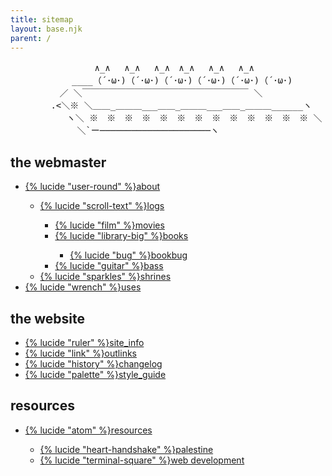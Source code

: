 ```yaml
---
title: sitemap
layout: base.njk
parent: /
---
```


<pre class="ascii">
　 　　　　　　　　∧_∧　 ∧_∧　 ∧_∧　∧_∧　 ∧_∧ 　∧_∧
　　　　　　　____（´･ω･)（´･ω･)（´･ω･)（´･ω･)（´･ω･)（´･ω･)
　　　　　 ／ ＼￣￣￣￣￣￣￣￣￣￣￣￣￣￣￣￣￣￣￣ ＼
　　　　 .<＼※ ＼＿＿_＿＿＿___＿＿_＿＿＿___＿＿_＿＿＿______ヽ
　 　 　 　 ヽ＼ ※　※　※　※　※　※　※　※　※　※　※　※　※ ＼
　　　　　　　 ＼`ー─────────────────────ヽ
</pre>

## the webmaster

<ul class="link-list">
<li><a href="/about" class="button">{% lucide "user-round" %}about</a></li>
<ul>
<li><a href="/logs" class="button">{% lucide "scroll-text" %}logs</a></li>
<ul>
<li><a href="/logs/movies" class="button">{% lucide "film" %}movies</a></li>
<li><a href="/logs/books" class="button">{% lucide "library-big" %}books</a></li>
<ul>
<li><a href="/logs/bookbug" class="button">{% lucide "bug" %}bookbug</a></li>
</ul>
<li><a href="/logs/bass" class="button">{% lucide "guitar" %}bass</a></li>
</ul>
<li><a href="/shrines" class="button">{% lucide "sparkles" %}shrines</a></li>
</ul>
<li><a href="/uses" class="button">{% lucide "wrench" %}uses</a></li>
</ul>

## the website

<ul class="link-list">
<li><a href="/site-info" class="button bg-blue">{% lucide "ruler" %}site_info</a></li>
<li><a href="/links" class="button bg-blue">{% lucide "link" %}outlinks</a></li>
<li><a href="/changelog" class="button bg-blue">{% lucide "history" %}changelog</a></li>
<li><a href="/styleguide" class="button bg-blue">{% lucide "palette" %}style_guide</a></li>
</ul>

## resources

<ul class="link-list">
<li><a href="/resources" class="button">{% lucide "atom" %}resources</a></li>
<ul>
<li><a href="/resources/palestine" class="button">{% lucide "heart-handshake" %}palestine</a></li>
<li><a href="/resources/dev" class="button">{% lucide "terminal-square" %}web development</a></li>
</ul>
</ul>